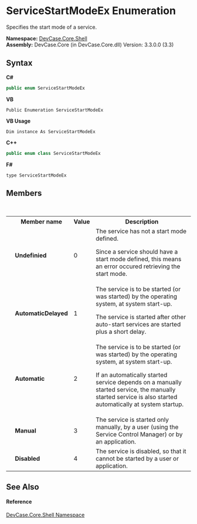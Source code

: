 # ServiceStartModeEx Enumeration
 

Specifies the start mode of a service.

**Namespace:**&nbsp;<a href="N_DevCase_Core_Shell">DevCase.Core.Shell</a><br />**Assembly:**&nbsp;DevCase.Core (in DevCase.Core.dll) Version: 3.3.0.0 (3.3)

## Syntax

**C#**<br />
``` C#
public enum ServiceStartModeEx
```

**VB**<br />
``` VB
Public Enumeration ServiceStartModeEx
```

**VB Usage**<br />
``` VB Usage
Dim instance As ServiceStartModeEx
```

**C++**<br />
``` C++
public enum class ServiceStartModeEx
```

**F#**<br />
``` F#
type ServiceStartModeEx
```


## Members
&nbsp;<table><tr><th></th><th>Member name</th><th>Value</th><th>Description</th></tr><tr><td /><td target="F:DevCase.Core.Shell.ServiceStartModeEx.Undefinied">**Undefinied**</td><td>0</td><td>The service has not a start mode defined. 

 Since a service should have a start mode defined, this means an error occured retrieving the start mode.</td></tr><tr><td /><td target="F:DevCase.Core.Shell.ServiceStartModeEx.AutomaticDelayed">**AutomaticDelayed**</td><td>1</td><td>The service is to be started (or was started) by the operating system, at system start-up. 

 The service is started after other auto-start services are started plus a short delay.</td></tr><tr><td /><td target="F:DevCase.Core.Shell.ServiceStartModeEx.Automatic">**Automatic**</td><td>2</td><td>The service is to be started (or was started) by the operating system, at system start-up. 

 If an automatically started service depends on a manually started service, the manually started service is also started automatically at system startup.</td></tr><tr><td /><td target="F:DevCase.Core.Shell.ServiceStartModeEx.Manual">**Manual**</td><td>3</td><td>The service is started only manually, by a user (using the Service Control Manager) or by an application.</td></tr><tr><td /><td target="F:DevCase.Core.Shell.ServiceStartModeEx.Disabled">**Disabled**</td><td>4</td><td>The service is disabled, so that it cannot be started by a user or application.</td></tr></table>

## See Also


#### Reference
<a href="N_DevCase_Core_Shell">DevCase.Core.Shell Namespace</a><br />